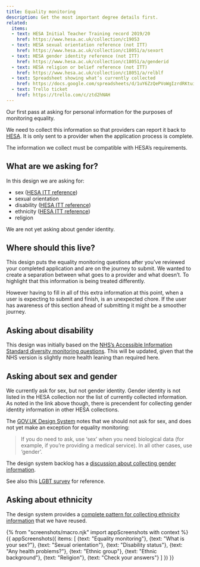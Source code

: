 ```yaml
---
title: Equality monitoring
description: Get the most important degree details first.
related:
  items:
  - text: HESA Initial Teacher Training record 2019/20
    href: https://www.hesa.ac.uk/collection/c19053
  - text: HESA sexual orientation reference (not ITT)
    href: https://www.hesa.ac.uk/collection/c18051/a/sexort
  - text: HESA gender identity reference (not ITT)
    href: https://www.hesa.ac.uk/collection/c18051/a/genderid
  - text: HESA religion or belief reference (not ITT)
    href: https://www.hesa.ac.uk/collection/c18051/a/relblf
  - text: Spreadsheet showing what’s currently collected
    href: https://docs.google.com/spreadsheets/d/1uY6ZzQePVoWgIzrdRKtuinj9NzQ5dgwaL6DMIYFUH_c
  - text: Trello ticket
    href: https://trello.com/c/ztd2hNAH
---
```

Our first pass at asking for personal information for the purposes of monitoring equality.

We need to collect this information so that providers can report it back to [HESA](https://www.hesa.ac.uk/collection/c19053). It is only sent to a provider when the application process is complete.

The information we collect must be compatible with HESA’s requirements.

## What are we asking for?

In this design we are asking for:

* sex ([HESA ITT reference](https://www.hesa.ac.uk/collection/c19053/e/sexid))
* sexual orientation
* disability ([HESA ITT reference](https://www.hesa.ac.uk/collection/c19053/e/disable))
* ethnicity ([HESA ITT reference](https://www.hesa.ac.uk/collection/c19053/e/ethnic))
* religion

We are not yet asking about gender identity.

## Where should this live?

This design puts the equality monitoring questions after you’ve reviewed your completed application and are on the journey to submit. We wanted to create a separation between what goes to a provider and what doesn’t. To highlight that this information is being treated differently.

However having to fill in all of this extra information at this point, when a user is expecting to submit and finish, is an unexpected chore. If the user has awareness of this section ahead of submitting it might be a smoother journey.

## Asking about disability

This design was initially based on the [NHS’s Accessible Information Standard diversity monitoring questions](https://www.england.nhs.uk/wp-content/uploads/2017/01/ais-review-diversity-monitoring-questions.docx). This will be updated, given that the NHS version is slightly more health leaning than required here.

## Asking about sex and gender

We currently ask for sex, but not gender identity. Gender identity is not listed in the HESA collection nor the list of currently collected information. As noted in the link above though, there is precendent for collecting gender identity information in other HESA collections.

The [GOV.UK Design System](https://design-system.service.gov.uk/patterns/gender-or-sex/) notes that we should not ask for sex, and does not yet make an exception for equality monitoring:

> If you do need to ask, use ‘sex’ when you need biological data (for example, if you’re providing a medical service). In all other cases, use ‘gender’.

The design system backlog has a [discussion about collecting gender information](https://github.com/alphagov/govuk-design-system-backlog/issues/69).

See also this [LGBT survey](https://equalities.blog.gov.uk/2017/09/29/lgbtsurvey-asking-about-sexual-orientation-and-intersex/) for reference.

## Asking about ethnicity

The design system provides a [complete pattern for collecting ethnicity information](https://design-system.service.gov.uk/patterns/ethnic-group/) that we have reused.

{% from "screenshots/macro.njk" import appScreenshots with context %}
{{ appScreenshots({
  items: [
    {text: "Equality monitoring"},
    {text: "What is your sex?"},
    {text: "Sexual orientation"},
    {text: "Disability status"},
    {text: "Any health problems?"},
    {text: "Ethnic group"},
    {text: "Ethnic background"},
    {text: "Religion"},
    {text: "Check your answers"}
  ]
}) }}
